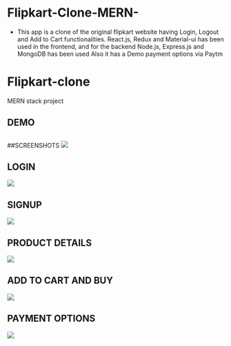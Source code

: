 # Flipkart-Clone-MERN-
- This app is a clone of the original flipkart website having Login, Logout and Add to Cart functionalities. 
React.js, Redux and Material-ui has been used in the frontend, and for the backend Node.js, Express.js and MongoDB has been used Also it has a Demo payment options via Paytm
# Flipkart-clone
MERN stack project

## DEMO
## 

##SCREENSHOTS
![](https://snipboard.io/xGj7Cs.jpg)
## LOGIN
![](https://snipboard.io/w93M5E.jpg)
## SIGNUP
![](https://snipboard.io/Hr4gRK.jpg)
## PRODUCT DETAILS
![](https://snipboard.io/YNrxZR.jpg)
## ADD TO CART AND BUY
![](https://snipboard.io/dJw3MN.jpg)
## PAYMENT OPTIONS
![](https://snipboard.io/YT8QwL.jpg)
